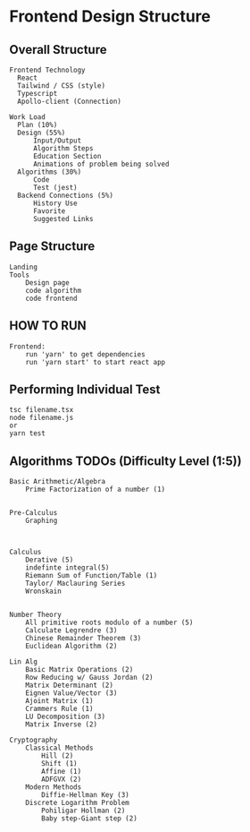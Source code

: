 # Frontend Design Structure

## Overall Structure

    Frontend Technology
      React
      Tailwind / CSS (style)
      Typescript
      Apollo-client (Connection)

    Work Load
      Plan (10%)
      Design (55%)
          Input/Output
          Algorithm Steps
          Education Section
          Animations of problem being solved
      Algorithms (30%)
          Code
          Test (jest)
      Backend Connections (5%)
          History Use
          Favorite
          Suggested Links

## Page Structure

    Landing
    Tools
        Design page
        code algorithm
        code frontend

## HOW TO RUN

    Frontend:
        run 'yarn' to get dependencies
        run 'yarn start' to start react app

## Performing Individual Test

    tsc filename.tsx
    node filename.js
    or
    yarn test

## Algorithms TODOs (Difficulty Level (1:5))

    Basic Arithmetic/Algebra
        Prime Factorization of a number (1)


    Pre-Calculus
        Graphing



    Calculus
        Derative (5)
        indefinte integral(5)
        Riemann Sum of Function/Table (1)
        Taylor/ Maclauring Series
        Wronskain


    Number Theory
        All primitive roots modulo of a number (5)
        Calculate Legrendre (3)
        Chinese Remainder Theorem (3)
        Euclidean Algorithm (2)

    Lin Alg
        Basic Matrix Operations (2)
        Row Reducing w/ Gauss Jordan (2)
        Matrix Determinant (2)
        Eignen Value/Vector (3)
        Ajoint Matrix (1)
        Crammers Rule (1)
        LU Decomposition (3)
        Matrix Inverse (2)

    Cryptography
        Classical Methods
            Hill (2)
            Shift (1)
            Affine (1)
            ADFGVX (2)
        Modern Methods
            Diffie-Hellman Key (3)
        Discrete Logarithm Problem
            Pohiligar Hollman (2)
            Baby step-Giant step (2)
